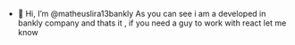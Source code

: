 - 👋 Hi, I’m @matheuslira13bankly
As you can see i am a developed in bankly company and thats it , if you need a guy to work with react let me know
